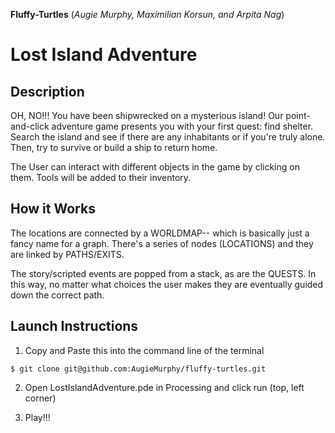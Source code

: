 __Fluffy-Turtles__ 
(_Augie Murphy, Maximilian Korsun, and Arpita Nag_)

# __Lost Island Adventure__

## Description
OH, NO!!! You have been shipwrecked on a mysterious island! Our point-and-click adventure game presents you with your first quest: find shelter. Search the island and see if there are any inhabitants or if you're truly alone. Then, try to survive or build a ship to return home.

The User can interact with different objects in the game by clicking on them. Tools will be added to their inventory.

## How it Works
The locations are connected by a WORLDMAP-- which is basically just a fancy name for a graph. There's a series of nodes (LOCATIONS) and they are linked by PATHS/EXITS. 

The story/scripted events are popped from a stack, as are the QUESTS. In this way, no matter what choices the user makes they are eventually guided down the correct path.

## Launch Instructions

1. Copy and Paste this into the command line of the terminal
~~~
$ git clone git@github.com:AugieMurphy/fluffy-turtles.git
~~~
2. Open LostIslandAdventure.pde in Processing and click run (top, left corner)

3. Play!!!